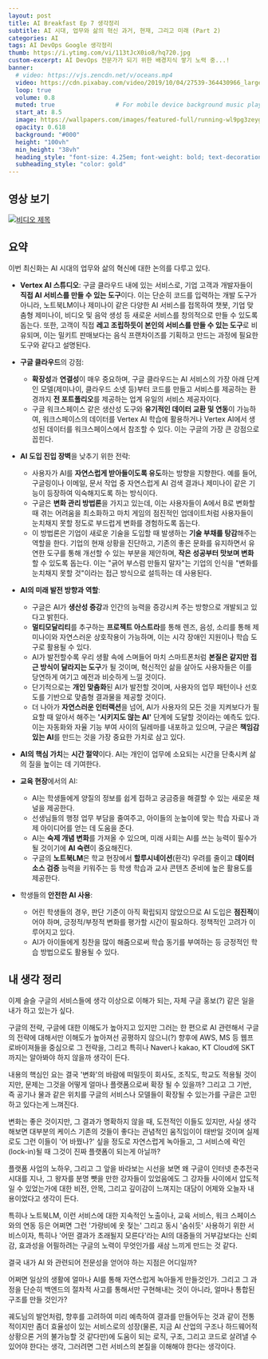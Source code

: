 ```yaml
---
layout: post 
title: AI Breakfast Ep 7 생각정리
subtitle: AI 시대, 업무와 삶의 혁신 과거, 현재, 그리고 미래 (Part 2)
categories: AI
tags: AI DevOps Google 생각정리
thumb: https://i.ytimg.com/vi/113tJcX0io8/hq720.jpg
custom-excerpt: AI DevOps 전문가가 되기 위한 배경지식 쌓기 노력 중...! 
banner:
  # video: https://vjs.zencdn.net/v/oceans.mp4
  video: https://cdn.pixabay.com/video/2019/10/04/27539-364430966_large.mp4
  loop: true
  volume: 0.8
  muted: true                 # For mobile device background music play 
  start_at: 8.5
  image: https://wallpapers.com/images/featured-full/running-wl9pg3zeygysq0ps.jpg
  opacity: 0.618
  background: "#000"
  height: "100vh"
  min_height: "38vh"
  heading_style: "font-size: 4.25em; font-weight: bold; text-decoration: underline"
  subheading_style: "color: gold"
---
```


## 영상 보기
[![비디오 제목](https://i.ytimg.com/vi/113tJcX0io8/hq720.jpg)](https://www.youtube.com/watch?v=113tJcX0io8)

## 요약
이번 최신화는 AI 시대의 업무와 삶의 혁신에 대한 논의를 다루고 있다.

*   **Vertex AI 스튜디오**: 구글 클라우드 내에 있는 서비스로, 기업 고객과 개발자들이 **직접 AI 서비스를 만들 수 있는 도구**이다. 이는 단순히 코드를 입력하는 개발 도구가 아니라, 노트북LM이나 제미나이 같은 다양한 AI 서비스를 접목하여 챗봇, 기업 맞춤형 제미나이, 비디오 및 음악 생성 등 새로운 서비스를 창의적으로 만들 수 있도록 돕는다. 또한, 고객이 직접 **레고 조립하듯이 본인의 서비스를 만들 수 있는 도구**로 비유되며, 이는 밀키트 판매보다는 음식 프랜차이즈를 기획하고 만드는 과정에 필요한 도구와 같다고 설명된다.

*   **구글 클라우드**의 강점:
    *   **확장성**과 **연결성**이 매우 중요하며, 구글 클라우드는 AI 서비스의 가장 아래 단계인 모델(제미나이, 클라우드 소넷 등)부터 코드를 만들고 서비스를 제공하는 환경까지 **전 포트폴리오**를 제공하는 업계 유일의 서비스 제공자이다.
    *   구글 워크스페이스 같은 생산성 도구와 **유기적인 데이터 교환 및 연동**이 가능하여, 워크스페이스의 데이터를 Vertex AI 학습에 활용하거나 Vertex AI에서 생성된 데이터를 워크스페이스에서 참조할 수 있다. 이는 구글의 가장 큰 강점으로 꼽힌다.

*   **AI 도입 진입 장벽**을 낮추기 위한 전략:
    *   사용자가 AI를 **자연스럽게 받아들이도록 유도**하는 방향을 지향한다. 예를 들어, 구글링이나 이메일, 문서 작업 중 자연스럽게 AI 검색 결과나 제미나이 같은 기능이 등장하여 익숙해지도록 하는 방식이다.
    *   구글은 **변화 관리 방법론**을 가지고 있는데, 이는 사용자들이 A에서 B로 변화할 때 겪는 어려움을 최소화하고 마치 게임의 점진적인 업데이트처럼 사용자들이 눈치채지 못할 정도로 부드럽게 변화를 경험하도록 돕는다.
    *   이 방법론은 기업이 새로운 기술을 도입할 때 발생하는 **기술 부채를 탕감**해주는 역할을 한다. 기업의 현재 상황을 진단하고, 기존의 좋은 문화를 유지하면서 유연한 도구를 통해 개선할 수 있는 부분을 제안하며, **작은 성공부터 맛보며 변화**할 수 있도록 돕는다. 이는 "긁어 부스럼 만들지 말자"는 기업의 인식을 "변화를 눈치채지 못할 것"이라는 접근 방식으로 설득하는 데 사용된다.

*   **AI의 미래 발전 방향과 역할**:
    *   구글은 AI가 **생산성 증강**과 인간의 능력을 증강시켜 주는 방향으로 개발되고 있다고 밝힌다.
    *   **멀티모달리티**를 추구하는 **프로젝트 아스트라**를 통해 렌즈, 음성, 소리를 통해 제미나이와 자연스러운 상호작용이 가능하며, 이는 시각 장애인 지원이나 학습 도구로 활용될 수 있다.
    *   AI가 발전할수록 우리 생활 속에 스며들어 마치 스마트폰처럼 **본질은 같지만 접근 방식이 달라지는 도구**가 될 것이며, 혁신적인 삶을 살아도 사용자들은 이를 당연하게 여기고 예전과 비슷하게 느낄 것이다.
    *   단기적으로는 **개인 맞춤화**된 AI가 발전할 것이며, 사용자의 업무 패턴이나 선호도를 기반으로 맞춤형 결과물을 제공할 것이다.
    *   더 나아가 **자연스러운 인터랙션**을 넘어, AI가 사용자의 모든 것을 지켜보다가 필요할 때 알아서 해주는 **'시키지도 않는 AI'** 단계에 도달할 것이라는 예측도 있다. 이는 자동화와 자율 기능 부여 사이의 딜레마를 내포하고 있으며, 구글은 **책임감 있는 AI**를 만드는 것을 가장 중요한 가치로 삼고 있다.

*   **AI의 핵심 가치**는 **시간 절약**이다. AI는 개인이 업무에 소요되는 시간을 단축시켜 삶의 질을 높이는 데 기여한다.

*   **교육 현장**에서의 AI:
    *   AI는 학생들에게 양질의 정보를 쉽게 접하고 궁금증을 해결할 수 있는 새로운 채널을 제공한다.
    *   선생님들의 행정 업무 부담을 줄여주고, 아이들의 눈높이에 맞는 학습 자료나 과제 아이디어를 얻는 데 도움을 준다.
    *   AI는 **숙제 개념 변화**를 가져올 수 있으며, 미래 사회는 AI를 쓰는 능력이 필수가 될 것이기에 **AI 숙련**이 중요해진다.
    *   구글의 **노트북LM**은 학교 현장에서 **할루시네이션**(환각) 우려를 줄이고 **데이터 소스 검증** 능력을 키워주는 등 학생 학습과 교사 콘텐츠 준비에 높은 활용도를 제공한다.

*   학생들의 **안전한 AI 사용**:
    *   어린 학생들의 경우, 판단 기준이 아직 확립되지 않았으므로 AI 도입은 **점진적**이어야 하며, 긍정적/부정적 변화를 평가할 시간이 필요하다. 정책적인 고려가 이루어지고 있다.
    *   AI가 아이들에게 칭찬을 많이 해줌으로써 학습 동기를 부여하는 등 긍정적인 학습 방법으로도 활용될 수 있다.

## 내 생각 정리
이제 슬슬 구글의 서비스들에 생각 이상으로 이해가 되는, 자체 구글 홍보(?) 같은 일을 내가 하고 있는가 싶다.

구글의 전략, 구글에 대한 이해도가 높아지고 있지만 그러는 한 편으로 AI 관련해서 구글의 전략에 대해서만 이해도가 높아져선 공평하지 않으니(?) 향후에 AWS, MS 등 웹프로바이져들을 중심으로 그 전략을, 그리고 특히나 Naver나 kakao, KT Cloud에 SKT까지는 알아봐야 하지 않을까 생각이 든다.

내용의 핵심인 요는 결국 '변화'의 바람에 떠밀듯이 회사도, 조직도, 학교도 적용될 것이지만, 문제는 그것을 어떻게 얼마나 플랫폼으로써 확장 될 수 있을까? 그리고 그 기반, 즉 공기나 물과 같은 위치를 구글의 서비스나 모델들이 확장될 수 있는가를 구글은 고민하고 있다는게 느껴진다. 

변화는 좋은 것이지만, 그 결과가 명확하지 않을 때, 도전적인 이들도 있지만, 사실 생각해보면 대부분의 케이스 기존의 것들이 좋다는 관념적인 움직임이이 태반일 것이며 실제로도 그런 이들이 '어 바꿨나?' 싶을 정도로 자연스럽게 녹아들고, 그 서비스에 락인(lock-in)될 때 그것이 진짜 플랫폼이 되는게 아닐까?

플랫폼 사업의 노하우, 그리고 그 앞을 바라보는 시선을 보면 왜 구글이 인터넷 춘추전국시대를 지나, 그 왕자를 분명 뺏을 만한 강자들이 있었음에도 그 강자들 사이에서 압도적일 수 있었는가에 대한 비전, 안목, 그리고 깊이감이 느껴지는 대담이 어제와 오늘자 내용이었다고 생각이 든다. 

특히나 노트북LM, 이런 서비스에 대한 지속적인 노출이나, 교육 서비스, 워크 스페이스와의 연동 등은 어쩌면 그런 '가랑비에 옷 젖는' 그리고 동시 '숨쉬듯' 사용하기 위한 서비스이자, 특히나 '어떤 결과가 초래될지 모른다'라는 AI의 대중들의 거부감보다는 신뢰감, 효과성을 어필하려는 구글의 노력이 무엇인가를 새삼 느끼게 만드는 것 같다.

결국 내가 AI 와 관련되어 전문성을 얻어야 하는 지점은 어디일까?

어쩌면 일상의 생활에 얼마나 AI를 통해 자연스럽게 녹아들게 만들것인가. 그리고 그 과정을 단순히 백엔드의 절차적 사고를 통해서만 구현해내는 것이 아니라, 얼마나 통합된 구조를 만들 것인가? 

궤도님의 발언처럼, 향후를 고려하여 미리 예측하여 결과를 만들어두는 것과 같이 전통적이지만 좀더 효율성이 있는 서비스로의 성장(물론, 지금 AI 산업의 구조나 하드웨어적 상황으론 거의 불가능할 것 같다만)에 도움이 되는 로직, 구조, 그리고 코드로 살려낼 수 있어야 한다는 생각, 그러려면 그런 서비스의 본질을 이해해야 한다는 생각이다. 